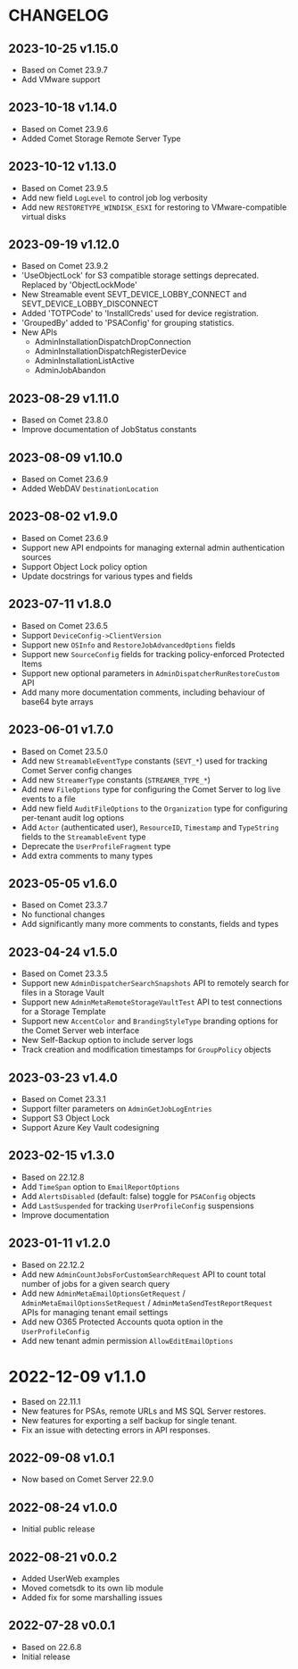 # CHANGELOG

## 2023-10-25 v1.15.0

- Based on Comet 23.9.7
- Add VMware support

## 2023-10-18 v1.14.0

- Based on Comet 23.9.6
- Added Comet Storage Remote Server Type

## 2023-10-12 v1.13.0

- Based on Comet 23.9.5
- Add new field `LogLevel` to control job log verbosity
- Add new `RESTORETYPE_WINDISK_ESXI` for restoring to VMware-compatible
virtual disks

## 2023-09-19 v1.12.0

- Based on Comet 23.9.2
- 'UseObjectLock' for S3 compatible storage settings deprecated. Replaced by 'ObjectLockMode'
- New Streamable event SEVT_DEVICE_LOBBY_CONNECT and SEVT_DEVICE_LOBBY_DISCONNECT
- Added 'TOTPCode' to 'InstallCreds' used for device registration.
- 'GroupedBy' added to 'PSAConfig' for grouping statistics.
- New APIs
	- AdminInstallationDispatchDropConnection
	- AdminInstallationDispatchRegisterDevice
	- AdminInstallationListActive
	- AdminJobAbandon

## 2023-08-29 v1.11.0

- Based on Comet 23.8.0
- Improve documentation of JobStatus constants

## 2023-08-09 v1.10.0

- Based on Comet 23.6.9
- Added WebDAV `DestinationLocation`

## 2023-08-02 v1.9.0

- Based on Comet 23.6.9
- Support new API endpoints for managing external admin authentication sources
- Support Object Lock policy option
- Update docstrings for various types and fields

## 2023-07-11 v1.8.0

- Based on Comet 23.6.5
- Support `DeviceConfig->ClientVersion`
- Support new `OSInfo` and `RestoreJobAdvancedOptions` fields
- Support new `SourceConfig` fields for tracking policy-enforced Protected Items
- Support new optional parameters in `AdminDispatcherRunRestoreCustom` API
- Add many more documentation comments, including behaviour of base64 byte arrays

## 2023-06-01 v1.7.0

- Based on Comet 23.5.0
- Add new `StreamableEventType` constants (`SEVT_*`) used for tracking Comet Server config changes
- Add new `StreamerType` constants (`STREAMER_TYPE_*`)
- Add new `FileOptions` type for configuring the Comet Server to log live events to a file
- Add new field `AuditFileOptions` to the `Organization` type for configuring per-tenant audit log options
- Add `Actor` (authenticated user), `ResourceID`, `Timestamp` and `TypeString` fields to the `StreamableEvent` type
- Deprecate the `UserProfileFragment` type
- Add extra comments to many types

## 2023-05-05 v1.6.0

- Based on Comet 23.3.7
- No functional changes
- Add significantly many more comments to constants, fields and types

## 2023-04-24 v1.5.0

- Based on Comet 23.3.5
- Support new `AdminDispatcherSearchSnapshots` API to remotely search for files in a Storage Vault
- Support new `AdminMetaRemoteStorageVaultTest` API to test connections for a Storage Template
- Support new `AccentColor` and `BrandingStyleType` branding options for the Comet Server web interface
- New Self-Backup option to include server logs
- Track creation and modification timestamps for `GroupPolicy` objects

## 2023-03-23 v1.4.0

- Based on Comet 23.3.1
- Support filter parameters on `AdminGetJobLogEntries`
- Support S3 Object Lock
- Support Azure Key Vault codesigning

## 2023-02-15 v1.3.0
- Based on 22.12.8
- Add `TimeSpan` option to `EmailReportOptions`
- Add `AlertsDisabled` (default: false) toggle for `PSAConfig` objects
- Add `LastSuspended` for tracking `UserProfileConfig` suspensions
- Improve documentation

## 2023-01-11 v1.2.0
- Based on 22.12.2
- Add new `AdminCountJobsForCustomSearchRequest` API to count total number of jobs for a given search query
- Add new `AdminMetaEmailOptionsGetRequest` / `AdminMetaEmailOptionsSetRequest` / `AdminMetaSendTestReportRequest` APIs for managing tenant email settings
- Add new O365 Protected Accounts quota option in the `UserProfileConfig`
- Add new tenant admin permission `AllowEditEmailOptions`

# 2022-12-09 v1.1.0
- Based on 22.11.1
- New features for PSAs, remote URLs and MS SQL Server restores.
- New features for exporting a self backup for single tenant.
- Fix an issue with detecting errors in API responses.

## 2022-09-08 v1.0.1
- Now based on Comet Server 22.9.0

## 2022-08-24 v1.0.0
- Initial public release

## 2022-08-21 v0.0.2
- Added UserWeb examples
- Moved cometsdk to its own lib module
- Added fix for some marshalling issues

## 2022-07-28 v0.0.1
- Based on 22.6.8
- Initial release
